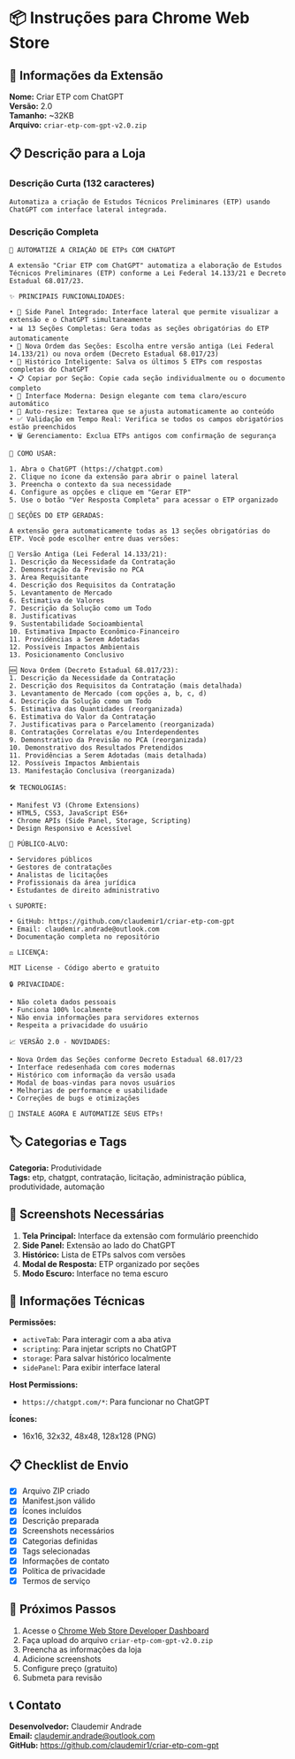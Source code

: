 # 📦 Instruções para Chrome Web Store

## 🎯 Informações da Extensão

**Nome:** Criar ETP com ChatGPT  
**Versão:** 2.0  
**Tamanho:** ~32KB  
**Arquivo:** `criar-etp-com-gpt-v2.0.zip`

## 📋 Descrição para a Loja

### Descrição Curta (132 caracteres)

```
Automatiza a criação de Estudos Técnicos Preliminares (ETP) usando ChatGPT com interface lateral integrada.
```

### Descrição Completa

```
🚀 AUTOMATIZE A CRIAÇÃO DE ETPs COM CHATGPT

A extensão "Criar ETP com ChatGPT" automatiza a elaboração de Estudos Técnicos Preliminares (ETP) conforme a Lei Federal 14.133/21 e Decreto Estadual 68.017/23.

✨ PRINCIPAIS FUNCIONALIDADES:

• 📱 Side Panel Integrado: Interface lateral que permite visualizar a extensão e o ChatGPT simultaneamente
• 📊 13 Seções Completas: Gera todas as seções obrigatórias do ETP automaticamente
• 🔄 Nova Ordem das Seções: Escolha entre versão antiga (Lei Federal 14.133/21) ou nova ordem (Decreto Estadual 68.017/23)
• 💾 Histórico Inteligente: Salva os últimos 5 ETPs com respostas completas do ChatGPT
• 📋 Copiar por Seção: Copie cada seção individualmente ou o documento completo
• 🎨 Interface Moderna: Design elegante com tema claro/escuro automático
• 🔄 Auto-resize: Textarea que se ajusta automaticamente ao conteúdo
• ✅ Validação em Tempo Real: Verifica se todos os campos obrigatórios estão preenchidos
• 🗑️ Gerenciamento: Exclua ETPs antigos com confirmação de segurança

🎯 COMO USAR:

1. Abra o ChatGPT (https://chatgpt.com)
2. Clique no ícone da extensão para abrir o painel lateral
3. Preencha o contexto da sua necessidade
4. Configure as opções e clique em "Gerar ETP"
5. Use o botão "Ver Resposta Completa" para acessar o ETP organizado

📝 SEÇÕES DO ETP GERADAS:

A extensão gera automaticamente todas as 13 seções obrigatórias do ETP. Você pode escolher entre duas versões:

🔄 Versão Antiga (Lei Federal 14.133/21):
1. Descrição da Necessidade da Contratação
2. Demonstração da Previsão no PCA
3. Área Requisitante
4. Descrição dos Requisitos da Contratação
5. Levantamento de Mercado
6. Estimativa de Valores
7. Descrição da Solução como um Todo
8. Justificativas
9. Sustentabilidade Socioambiental
10. Estimativa Impacto Econômico-Financeiro
11. Providências a Serem Adotadas
12. Possíveis Impactos Ambientais
13. Posicionamento Conclusivo

🆕 Nova Ordem (Decreto Estadual 68.017/23):
1. Descrição da Necessidade da Contratação
2. Descrição dos Requisitos da Contratação (mais detalhada)
3. Levantamento de Mercado (com opções a, b, c, d)
4. Descrição da Solução como um Todo
5. Estimativa das Quantidades (reorganizada)
6. Estimativa do Valor da Contratação
7. Justificativas para o Parcelamento (reorganizada)
8. Contratações Correlatas e/ou Interdependentes
9. Demonstrativo da Previsão no PCA (reorganizada)
10. Demonstrativo dos Resultados Pretendidos
11. Providências a Serem Adotadas (mais detalhada)
12. Possíveis Impactos Ambientais
13. Manifestação Conclusiva (reorganizada)

🛠️ TECNOLOGIAS:

• Manifest V3 (Chrome Extensions)
• HTML5, CSS3, JavaScript ES6+
• Chrome APIs (Side Panel, Storage, Scripting)
• Design Responsivo e Acessível

🎯 PÚBLICO-ALVO:

• Servidores públicos
• Gestores de contratações
• Analistas de licitações
• Profissionais da área jurídica
• Estudantes de direito administrativo

📞 SUPORTE:

• GitHub: https://github.com/claudemir1/criar-etp-com-gpt
• Email: claudemir.andrade@outlook.com
• Documentação completa no repositório

⚖️ LICENÇA:

MIT License - Código aberto e gratuito

🔒 PRIVACIDADE:

• Não coleta dados pessoais
• Funciona 100% localmente
• Não envia informações para servidores externos
• Respeita a privacidade do usuário

📈 VERSÃO 2.0 - NOVIDADES:

• Nova Ordem das Seções conforme Decreto Estadual 68.017/23
• Interface redesenhada com cores modernas
• Histórico com informação da versão usada
• Modal de boas-vindas para novos usuários
• Melhorias de performance e usabilidade
• Correções de bugs e otimizações

🎉 INSTALE AGORA E AUTOMATIZE SEUS ETPs!
```

## 🏷️ Categorias e Tags

**Categoria:** Produtividade  
**Tags:** etp, chatgpt, contratação, licitação, administração pública, produtividade, automação

## 📸 Screenshots Necessárias

1. **Tela Principal:** Interface da extensão com formulário preenchido
2. **Side Panel:** Extensão ao lado do ChatGPT
3. **Histórico:** Lista de ETPs salvos com versões
4. **Modal de Resposta:** ETP organizado por seções
5. **Modo Escuro:** Interface no tema escuro

## 🔧 Informações Técnicas

**Permissões:**

- `activeTab`: Para interagir com a aba ativa
- `scripting`: Para injetar scripts no ChatGPT
- `storage`: Para salvar histórico localmente
- `sidePanel`: Para exibir interface lateral

**Host Permissions:**

- `https://chatgpt.com/*`: Para funcionar no ChatGPT

**Ícones:**

- 16x16, 32x32, 48x48, 128x128 (PNG)

## 📋 Checklist de Envio

- [x] Arquivo ZIP criado
- [x] Manifest.json válido
- [x] Ícones incluídos
- [x] Descrição preparada
- [x] Screenshots necessários
- [x] Categorias definidas
- [x] Tags selecionadas
- [x] Informações de contato
- [x] Política de privacidade
- [x] Termos de serviço

## 🚀 Próximos Passos

1. Acesse o [Chrome Web Store Developer Dashboard](https://chrome.google.com/webstore/devconsole/)
2. Faça upload do arquivo `criar-etp-com-gpt-v2.0.zip`
3. Preencha as informações da loja
4. Adicione screenshots
5. Configure preço (gratuito)
6. Submeta para revisão

## 📞 Contato

**Desenvolvedor:** Claudemir Andrade  
**Email:** claudemir.andrade@outlook.com  
**GitHub:** https://github.com/claudemir1/criar-etp-com-gpt
